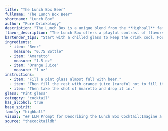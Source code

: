 ```yaml
---
title: "The Lunch Box Beer"
fullname: "The Lunch Box Beer"
shortname: "Lunch Box"
author: "Pure Drinkology"
description: "The Lunch Box is a unique blend from the **Highball** family, a group of cocktails typically served tall with ice. Its origin remains obscure, likely a modern invention combining the sweet, nutty notes of Amaretto with the refreshing tang of orange juice and a crisp beer base. "
flavor_description: "The Lunch Box offers a playful contrast of flavors. The beer's malt sweetness and subtle bitterness intertwine with the Amaretto's almond-laced sweetness. A touch of orange juice brightens the palate, adding a citrusy zing that cuts through the richness. The result is a well-balanced cocktail that's both refreshing and easy-drinking, perfect for a casual lunch or afternoon gathering. "
bartender_tips: "Start with a chilled glass to keep the drink cool. Pour the Amaretto first, then the beer (use a good quality lager or pale ale). Finish with the orange juice, layering it gently on top. Don't stir, as you want the flavors to remain separate. Garnish with an orange slice or wheel. "
ingredients:
  - item: "Beer"
    measure: "0.75 Bottle"
  - item: "Amaretto"
    measure: "1.5 oz"
  - item: "Orange Juice"
    measure: "1 oz"
instructions:
  - item: "Fill a pint glass almost full with beer."
  - item: "Then fill the rest with orange juice (careful not to fill it to the top)."
  - item: "Then take the shot of Amaretto and drop it in."
glass: "Pint glass"
category: "cocktail"
has_alcohol: true
base_spirit:
family: "highball"
visual: "## LLM Prompt for Describing the Lunch Box Cocktail:Imagine a **Lunch Box** cocktail. It's made with **beer, amaretto, and orange juice**.  **Describe the appearance of this drink in detail, using vivid imagery and sensory details. Consider:*** **Color:** What is the overall color of the drink? Is it clear, cloudy, layered, or a specific shade?* **Texture:** Is it smooth, bubbly, or foamy? * **Presentation:** Is it served in a tall glass, a short glass, with a garnish?  * **Light:** How does the light interact with the drink? Does it shimmer, reflect, or create interesting shadows? * **Smell:**  What aromas are present? Is it sweet, citrusy, boozy? **Example:**  The Lunch Box is a symphony of color in a tall glass. The bottom layer, a vibrant amber from the amaretto, shimmers beneath a frothy white head of beer.  A bright orange hue, courtesy of the juice, cuts through the center, creating a layered effect that reminds one of a sunset. The aroma is a delightful mix of sweet almond, crisp citrus, and a hint of malty beer. "
source: "thecocktaildb"
---
```


